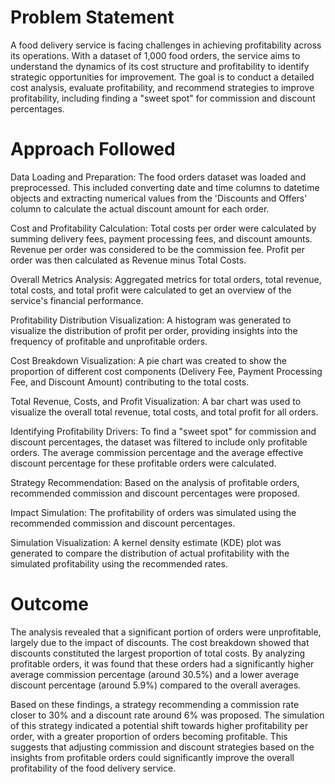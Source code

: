 # Problem Statement
A food delivery service is facing challenges in achieving profitability across its operations. With a dataset of 1,000 food orders, the service aims to understand the dynamics of its cost structure and profitability to identify strategic opportunities for improvement. The goal is to conduct a detailed cost analysis, evaluate profitability, and recommend strategies to improve profitability, including finding a "sweet spot" for commission and discount percentages.

# Approach Followed
Data Loading and Preparation: The food orders dataset was loaded and preprocessed. This included converting date and time columns to datetime objects and extracting numerical values from the 'Discounts and Offers' column to calculate the actual discount amount for each order.

Cost and Profitability Calculation: Total costs per order were calculated by summing delivery fees, payment processing fees, and discount amounts. Revenue per order was considered to be the commission fee. Profit per order was then calculated as Revenue minus Total Costs.

Overall Metrics Analysis: Aggregated metrics for total orders, total revenue, total costs, and total profit were calculated to get an overview of the service's financial performance.

Profitability Distribution Visualization: A histogram was generated to visualize the distribution of profit per order, providing insights into the frequency of profitable and unprofitable orders.

Cost Breakdown Visualization: A pie chart was created to show the proportion of different cost components (Delivery Fee, Payment Processing Fee, and Discount Amount) contributing to the total costs.

Total Revenue, Costs, and Profit Visualization: A bar chart was used to visualize the overall total revenue, total costs, and total profit for all orders.

Identifying Profitability Drivers: To find a "sweet spot" for commission and discount percentages, the dataset was filtered to include only profitable orders. The average commission percentage and the average effective discount percentage for these profitable orders were calculated.

Strategy Recommendation: Based on the analysis of profitable orders, recommended commission and discount percentages were proposed.

Impact Simulation: The profitability of orders was simulated using the recommended commission and discount percentages.

Simulation Visualization: A kernel density estimate (KDE) plot was generated to compare the distribution of actual profitability with the simulated profitability using the recommended rates.

# Outcome
The analysis revealed that a significant portion of orders were unprofitable, largely due to the impact of discounts. The cost breakdown showed that discounts constituted the largest proportion of total costs. By analyzing profitable orders, it was found that these orders had a significantly higher average commission percentage (around 30.5%) and a lower average discount percentage (around 5.9%) compared to the overall averages.

Based on these findings, a strategy recommending a commission rate closer to 30% and a discount rate around 6% was proposed. The simulation of this strategy indicated a potential shift towards higher profitability per order, with a greater proportion of orders becoming profitable. This suggests that adjusting commission and discount strategies based on the insights from profitable orders could significantly improve the overall profitability of the food delivery service.
